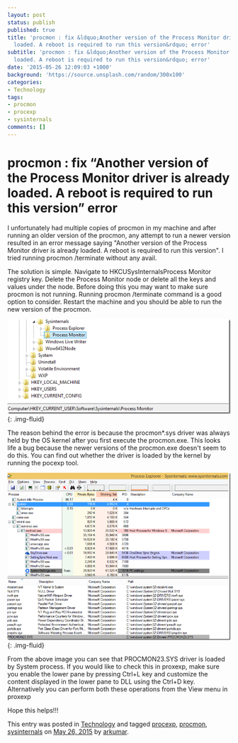 ```yaml
---
layout: post
status: publish
published: true
title: 'procmon : fix &ldquo;Another version of the Process Monitor driver is already
  loaded. A reboot is required to run this version&rdquo; error'
subtitle: 'procmon : fix &ldquo;Another version of the Process Monitor driver is already
  loaded. A reboot is required to run this version&rdquo; error'
date: '2015-05-26 12:09:03 +1000'
background: 'https://source.unsplash.com/random/300x100'
categories:
- Technology
tags:
- procmon
- procexp
- sysinternals
comments: []
---
```

# procmon : fix “Another version of the Process Monitor driver is already loaded. A reboot is required to run this version” error

I unfortunately had multiple copies of procmon in my machine and after running an older version of the procmon, any attempt to run a newer version resulted in an error message saying "Another version of the Process Monitor driver is already loaded. A reboot is required to run this version". I tried running procmon /terminate without any avail. 

The solution is simple. Navigate to HKCUSysInternalsProcess Monitor registry key. Delete the Process Monitor node or delete all the keys and values under the node. Before doing this you may want to make sure procmon is not running. Running procmon /terminate command is a good option to consider. Restart the machine and you should be able to run the new version of the procmon.

![image](/uploads/2015/05/registry_thumb.png){: .img-fluid}

The reason behind the error is because the procmon*.sys driver was always held by the OS kernel after you first execute the procmon.exe. This looks life a bug because the newer versions of the procmon.exe doesn't seem to do this. You can find out whether the driver is loaded by the kernel by running the pocexp tool.

![image](/uploads/2015/05/procexp_thumb.png){: .img-fluid}

From the above image you can see that PROCMON23.SYS driver is loaded by System process. If you would like to check this in proxexp, make sure you enable the lower pane by pressing Ctrl+L key and customize the content displayed in the lower pane to DLL using the Ctrl+D key. Alternatively you can perform both these operations from the View menu in proxexp

Hope this helps!!!

This entry was posted in [Technology][3] and tagged [procexp][4], [procmon][5], [sysinternals][6] on [May 26, 2015][7] by [arkumar][8]. 

[1]: /uploads/2015/05/registry_thumb.png "registry"
[2]: /uploads/2015/05/procexp_thumb.png "procexp"
[3]: http://iunknownme.com/blog/category/technology/
[4]: http://iunknownme.com/blog/tag/procexp/
[5]: http://iunknownme.com/blog/tag/procmon/
[6]: http://iunknownme.com/blog/tag/sysinternals/
[7]: http://iunknownme.com/blog/2015/05/26/procmon-fix-another-version-of-the-process-monitor-driver-is-already-loaded-a-reboot-is-required-to-run-this-version-error/ "12:09 pm"
[8]: http://iunknownme.com/blog/author/arkumar/ "View all posts by arkumar"
